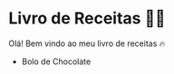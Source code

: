 # Livro de Receitas :woman_cook:

Olá! Bem vindo ao meu livro de receitas :fire:

- Bolo de Chocolate

